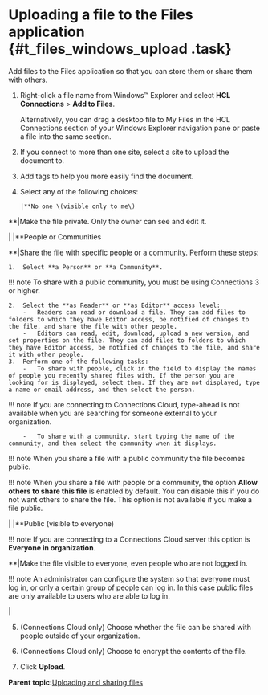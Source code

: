 # Uploading a file to the Files application {#t_files_windows_upload .task}

Add files to the Files application so that you can store them or share them with others.

1.  Right-click a file name from Windows™ Explorer and select **HCL Connections** \> **Add to Files**.

    Alternatively, you can drag a desktop file to My Files in the HCL Connections section of your Windows Explorer navigation pane or paste a file into the same section.

2.  If you connect to more than one site, select a site to upload the document to.

3.  Add tags to help you more easily find the document.

4.  Select any of the following choices:

        |**No one \(visible only to me\)

**|Make the file private. Only the owner can see and edit it.

|
    |**People or Communities

**|Share the file with specific people or a community. Perform these steps:

    1.  Select **a Person** or **a Community**.

!!! note
    To share with a public community, you must be using Connections 3 or higher.

    2.  Select the **as Reader** or **as Editor** access level:
        -   Readers can read or download a file. They can add files to folders to which they have Editor access, be notified of changes to the file, and share the file with other people.
        -   Editors can read, edit, download, upload a new version, and set properties on the file. They can add files to folders to which they have Editor access, be notified of changes to the file, and share it with other people.
    3.  Perform one of the following tasks:
        -   To share with people, click in the field to display the names of people you recently shared files with. If the person you are looking for is displayed, select them. If they are not displayed, type a name or email address, and then select the person.

!!! note
    If you are connecting to Connections Cloud, type-ahead is not available when you are searching for someone external to your organization.

        -   To share with a community, start typing the name of the community, and then select the community when it displays.

!!! note
    When you share a file with a public community the file becomes public.

!!! note
    When you share a file with people or a community, the option **Allow others to share this file** is enabled by default. You can disable this if you do not want others to share the file. This option is not available if you make a file public.

|
    |**Public \(visible to everyone\)

!!! note
    If you are connecting to a Connections Cloud server this option is **Everyone in organization**.

**|Make the file visible to everyone, even people who are not logged in.

!!! note
    An administrator can configure the system so that everyone must log in, or only a certain group of people can log in. In this case public files are only available to users who are able to log in.

|

5.  \(Connections Cloud only\) Choose whether the file can be shared with people outside of your organization.

6.  \(Connections Cloud only\) Choose to encrypt the contents of the file.

7.  Click **Upload**.


**Parent topic:**[Uploading and sharing files](../../connectors/enduser/c_files_windows_upload_over.md)

